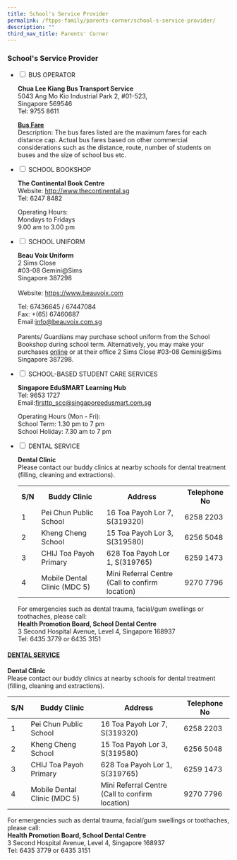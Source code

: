 ```yaml
---
title: School's Service Provider
permalink: /ftpps-family/parents-corner/school-s-service-provider/
description: ""
third_nav_title: Parents' Corner
---
```

### School's Service Provider

<ul class="jekyllcodex_accordion">
  <li>
    <input type="checkbox" id="accordion1">
    <label for="accordion1">BUS OPERATOR</label>
    <div>
			<p><strong>Chua Lee Kiang Bus Transport Service</strong> <br>5043 Ang Mo Kio Industrial Park 2, #01-523,<br>Singapore 569546<br>
Tel: 9755 8611
<br></p>

<p><a href="/files/Parents'%20Corner/awarded%20bus%20operator's%20contact%20&amp;%20nte%20price.pdf"><b>Bus Fare </b></a><br>Description: The bus fares listed are the maximum fares for each distance cap. Actual bus fares based on other commercial considerations such as the distance, route, number of students on buses and the size of school bus etc.<br></p>
    </div>
	</li>
  <li>
    <input type="checkbox" id="accordion2">
    <label for="accordion2">SCHOOL BOOKSHOP </label>
    <div>
			<p><b>The Continental Book Centre</b><br>Website: <a href="http://www.thecontinental.sg/">http://www.thecontinental.sg</a><br>Tel: 6247 8482</p>

<p>Operating Hours:
<br>
Mondays to Fridays
<br>
9.00 am to 3.00 pm <br></p>

</div>
  </li>
  <li>
    <input type="checkbox" id="accordion3">
    <label for="accordion3">SCHOOL UNIFORM</label>
    <div>
      <p>
        <b>Beau Voix Uniform</b><br>
2 Sims Close
<br>
#03-08 Gemini@Sims
<br>
Singapore 387298<br><br>Website: <a href="https://www.beauvoix.com/">https://www.beauvoix.com</a></p>

<p>Tel: 67436645 / 67447084
<br>
Fax: +(65) 67460687
<br>Email:<a href="mailto:info@beauvoix.com.sg">info@beauvoix.com.sg</a><br><br>Parents/ Guardians may purchase school uniform from the School Bookshop during school term. Alternatively, you may make your purchases <a href="https://www.beauvoix.com/">online</a> or at their office 2 Sims Close #03-08 Gemini@Sims Singapore 387298.<br></p>
    </div>
  </li>
		  
  <li>
    <input type="checkbox" id="accordion4">
    <label for="accordion4">SCHOOL-BASED STUDENT CARE SERVICES</label>
    <div>
      <p>
        <b>Singapore EduSMART Learning Hub</b><br>Tel: 9653 1727<br>Email:<a href="mailto:firsttp_scc@singaporeedusmart.com.sg">firsttp_scc@singaporeedusmart.com.sg</a></p>

<p>Operating Hours (Mon - Fri):
<br>
School Term: 1.30 pm to 7 pm
<br>
School Holiday: 7.30 am to 7 pm<br></p>
    </div>
  </li>
	
<li>
    <input type="checkbox" id="accordion5">
    <label for="accordion5">DENTAL SERVICE</label>
    <div>
      <p>
				<b>Dental Clinic</b><br>Please contact our buddy clinics at nearby schools for dental treatment (filling, cleaning and extractions).<br></p>
			<p><table>
							<tbody><tr>
							<th>S/N</th>
							<th>Buddy Clinic</th>
							<th>Address</th>
							<th>Telephone No</th>
							</tr>
			<tr>
    <td>1</td>
    <td>Pei Chun Public School</td>
    <td> 16 Toa Payoh Lor 7, S(319320)</td>
		<td>6258 2203</td>
  </tr>
			<tr><td>2</td>
    <td>Kheng Cheng School</td>
    <td> 15 Toa Payoh Lor 3, S(319580)</td>
		<td>6256 5048</td>
  </tr>
			<tr><td>3</td>
    <td>CHIJ Toa Payoh Primary</td>
    <td> 628 Toa Payoh Lor 1, S(319765)</td>
		<td>6259 1473</td>
  </tr>
	<tr><td>4</td>
    <td>Mobile Dental Clinic (MDC 5)</td>
    <td> Mini Referral Centre<br>(Call to confirm location)</td>
		<td>9270 7796</td>
  </tr>
			</tbody></table>
				</p>

<p>For emergencies such as dental trauma, facial/gum swellings or toothaches, please call:<br><b>Health Promotion Board, School Dental Centre</b><br>
3 Second Hospital Avenue, Level 4, Singapore 168937
<br>
Tel: 6435 3779 or 6435 3151</p>
    </div>
  </li>
</ul>



<h4><u>DENTAL SERVICE</u></h4>

**Dental Clinic**&nbsp;
<br>
Please contact our buddy clinics at nearby schools for dental treatment (filling, cleaning and extractions).&nbsp;

| S/N | Buddy Clinic | Address | Telephone No |
|---|---|---|---|
| 1 | Pei Chun Public School | 16 Toa Payoh Lor 7, S(319320) | 6258 2203 |
| 2 | Kheng Cheng School | 15 Toa Payoh Lor 3, S(319580) | 6256 5048 |
| 3 | CHIJ Toa Payoh Primary | 628 Toa Payoh Lor 1, S(319765) | 6259 1473 |
| 4 | Mobile Dental Clinic (MDC 5) | Mini Referral Centre<br>(Call to confirm location) | 9270 7796 |

For emergencies such as dental trauma, facial/gum swellings or toothaches, please call:
<br>
**Health Promotion Board, School Dental Centre**
<br>
3 Second Hospital Avenue, Level 4, Singapore 168937
<br>
Tel: 6435 3779 or 6435 3151